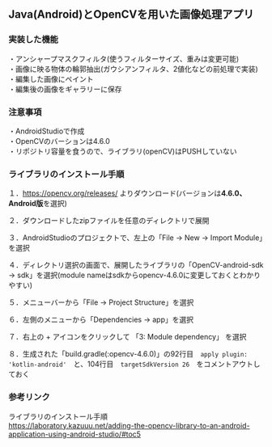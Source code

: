 ## Java(Android)とOpenCVを用いた画像処理アプリ

### 実装した機能
・アンシャープマスクフィルタ(使うフィルターサイズ、重みは変更可能)\
・画像に映る物体の輪郭抽出(ガウシアンフィルタ、2値化などの前処理で実装)\
・編集した画像にペイント\
・編集後の画像をギャラリーに保存

### 注意事項
・AndroidStudioで作成\
・OpenCVのバーションは4.6.0\
・リポジトリ容量を食うので、ライブラリ(openCV)はPUSHしていない

### ライブラリのインストール手順
１．https://opencv.org/releases/ よりダウンロード(バージョンは**4.6.0、Android版**を選択)

２．ダウンロードしたzipファイルを任意のディレクトリで展開

３．AndroidStudioのプロジェクトで、左上の「File -> New -> Import Module」を選択

４．ディレクトリ選択の画面で、展開したライブラリの「OpenCV-android-sdk -> sdk」を選択(module nameはsdkからopencv-4.6.0に変更しておくとわかりやすい)

５．メニューバーから「File -> Project Structure」を選択

６．左側のメニューから「Dependencies -> app」を選択

７．右上の + アイコンをクリックして 「3: Module dependency」 を選択

８．生成された「build.gradle(:opencv-4.6.0)」の92行目　`apply plugin: 'kotlin-android'`　と、104行目　`targetSdkVersion 26`　をコメントアウトしておく

### 参考リンク
ライブラリのインストール手順\
https://laboratory.kazuuu.net/adding-the-opencv-library-to-an-android-application-using-android-studio/#toc5
